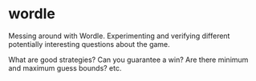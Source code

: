 # wordle
Messing around with Wordle.
Experimenting and verifying different potentially interesting questions about the game.

What are good strategies?
Can you guarantee a win?
Are there minimum and maximum guess bounds? 
etc.
